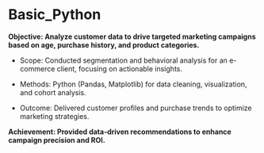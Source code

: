 # Basic_Python

**Objective: Analyze customer data to drive targeted marketing campaigns based on age, purchase history, and product categories.**

- Scope: Conducted segmentation and behavioral analysis for an e-commerce client, focusing on actionable insights.

- Methods: Python (Pandas, Matplotlib) for data cleaning, visualization, and cohort analysis.

- Outcome: Delivered customer profiles and purchase trends to optimize marketing strategies.

**Achievement: Provided data-driven recommendations to enhance campaign precision and ROI.**
